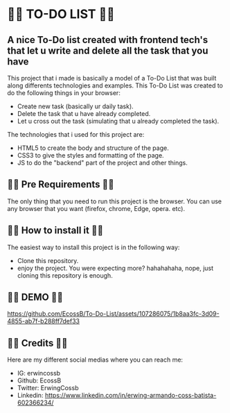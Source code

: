 
# 🧑‍💻 TO-DO LIST 🧑‍💻



## A nice To-Do list created with frontend tech's that let u write and delete all the task that you have

This project that i made is basically a model of a To-Do List that was built along differents technologies and examples.
This To-Do List was created to do the following things in your browser:

* Create new task (basically ur daily task).
* Delete the task that u have already completed.
* Let u cross out the task (simulating that u already completed the task).

The technologies that i used for this project are:

* HTML5 to create the body and structure of the page. 
* CSS3 to give the styles and formatting of the page.
* JS to do the "backend" part of the project and other things.

## 🧑‍💻 Pre Requirements 🧑‍💻
The only thing that you need to run this project is the browser. You can use any browser that you want (firefox, chrome, Edge, opera. etc).

## 🧑‍💻 How to install it  🧑‍💻
The easiest way to install this project is in the following way:
* Clone this repository. 
* enjoy the project.
You were expecting more? hahahahaha, nope, just cloning this repository is enough.

## 🧑‍💻 DEMO  🧑‍💻

https://github.com/EcossB/To-Do-List/assets/107286075/1b8aa3fc-3d09-4855-ab7f-b288ff7def33

## 🧑‍💻 Credits 🧑‍💻
Here are my different social medias where you can reach me:
* IG: erwincossb
* Github: EcossB
* Twitter: ErwingCossb
* Linkedin: https://www.linkedin.com/in/erwing-armando-coss-batista-602366234/




